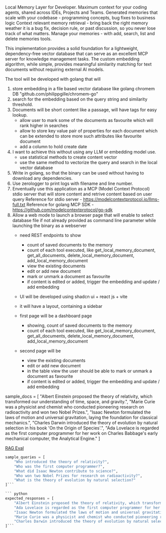 Local Memory Layer for Developer.
Maximum context for your coding agents, shared across IDEs, Projects and Teams.
Generated memories that scale with your codebase - programming concepts, bug fixes to business logic
Context relevant memory retrieval - bring back the right memory weather it is a bug fix, decision rule, or past discussion, so you never lose track of what matters.
Manage your memories - with add, search, list and delete memories tools.

This implementation provides a solid foundation for a lightweight, dependency-free vector database that can serve as an excellent MCP server for knowledge management tasks. The custom embedding algorithm, while simple, provides meaningful similarity matching for text documents without requiring external AI models.


The tool will be developed with golang that will

1. store embedding in a file based vector database like golang chromem DB "github.com/philippgille/chromem-go"
2. search for the embedding based on the query string and similarity threshold.
3. Documents will be short content like a passage, will have tags for easy lookup.
    - allow user to mark some of the documents as favourite which will rank higher in searches
    - allow to store key value pair of properties for each document which can be extended to store more such attributes like favourite document
    - add a column to hold create date
4. I want to achieve this without using any LLM or embedding model use.
    - use statistical methods to create content vector
    - use the same method to vectorize the query and search in the local vector database
5. Write in golang, so that the binary can be used without having to download any dependencies.
6. Use zerologger to print logs with filename and line number.
7. Enventually use this application as a MCP (Model Context Protocol) stdio server that will store content and retrive content based on user query
Reference for stdio server - https://modelcontextprotocol.io/llms-full.txt
Reference for golang MCP SDK - https://github.com/modelcontextprotocol/go-sdk
8. Allow a web mode to launch a browser page that will enable to select database file if not already provided as command line parameter while launching the binary as a webserver
    - need REST endpoints to show
        - count of saved documents to the memory
        - count of each tool executed, like get_local_memory_document, get_all_documents, delete_local_memory_document, add_local_memory_document
        - view the existing documents
        - edit or add new document
        - mark or unmark a document as favourite
        - if content is edited or added, trigger the embedding and update / add embedding
        
    - UI will be developed using shadcn ui + react js + vite
    - it will have a layout, containing a sidebar
    - first page will be a dashboard page
        - showing, count of saved documents to the memory
        - count of each tool executed, like get_local_memory_document, get_all_documents, delete_local_memory_document, add_local_memory_document
    - second page will be
        - view the existing documents
        - edit or add new document
        - in the table view the user should be able to mark or unmark a document as favourite
        - if content is edited or added, trigger the embedding and update / add embedding



sample_docs = [
    "Albert Einstein proposed the theory of relativity, which transformed our understanding of time, space, and gravity.",
    "Marie Curie was a physicist and chemist who conducted pioneering research on radioactivity and won two Nobel Prizes.",
    "Isaac Newton formulated the laws of motion and universal gravitation, laying the foundation for classical mechanics.",
    "Charles Darwin introduced the theory of evolution by natural selection in his book 'On the Origin of Species'.",
    "Ada Lovelace is regarded as the first computer programmer for her work on Charles Babbage's early mechanical computer, the Analytical Engine."
]


[RAG Eval](https://docs.ragas.io/en/latest/getstarted/rag_eval/#up-next)

``` python
sample_queries = [
    "Who introduced the theory of relativity?",
    "Who was the first computer programmer?",
    "What did Isaac Newton contribute to science?",
    "Who won two Nobel Prizes for research on radioactivity?",
    "What is the theory of evolution by natural selection?"
]```

``` python
expected_responses = [
    "Albert Einstein proposed the theory of relativity, which transformed our understanding of time, space, and gravity.",
    "Ada Lovelace is regarded as the first computer programmer for her work on Charles Babbage's early mechanical computer, the Analytical Engine.",
    "Isaac Newton formulated the laws of motion and universal gravitation, laying the foundation for classical mechanics.",
    "Marie Curie was a physicist and chemist who conducted pioneering research on radioactivity and won two Nobel Prizes.",
    "Charles Darwin introduced the theory of evolution by natural selection in his book 'On the Origin of Species'."
]```
